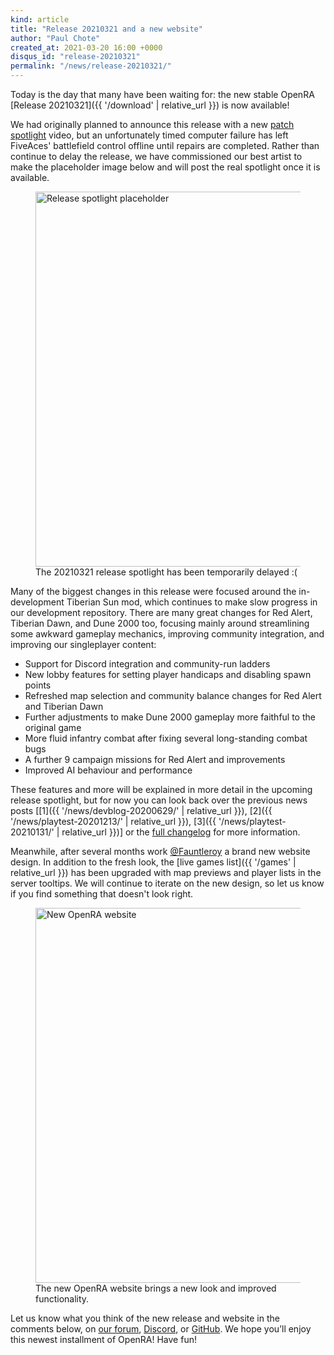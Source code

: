 ```yaml
---
kind: article
title: "Release 20210321 and a new website"
author: "Paul Chote"
created_at: 2021-03-20 16:00 +0000
disqus_id: "release-20210321"
permalink: "/news/release-20210321/"
---
```


Today is the day that many have been waiting for: the new stable OpenRA [Release 20210321]({{ '/download' | relative_url }}) is now available!

We had originally planned to announce this release with a new <a href="https://www.youtube.com/playlist?list=PLwJbJ_UtmkDaL4cClS2QYd3uXueES4KEq">patch spotlight</a> video, but an unfortunately timed computer failure has left FiveAces' battlefield control offline until repairs are completed. Rather than continue to delay the release, we have commissioned our best artist to make the placeholder image below and will post the real spotlight once it is available.

<figure>
  <img src="{{ '/images/news/20210321-spotlight-soon.jpg' | relative_url }}" style="width: 600px" alt="Release spotlight placeholder" />
  <figcaption>The 20210321 release spotlight has been temporarily delayed :(</figcaption>
</figure>

Many of the biggest changes in this release were focused around the in-development Tiberian Sun mod, which continues to make slow progress in our development repository. There are many great changes for Red Alert, Tiberian Dawn, and Dune 2000 too, focusing mainly around streamlining some awkward gameplay mechanics, improving community integration, and improving our singleplayer content:

 * Support for Discord integration and community-run ladders
 * New lobby features for setting player handicaps and disabling spawn points
 * Refreshed map selection and community balance changes for Red Alert and Tiberian Dawn
 * Further adjustments to make Dune 2000 gameplay more faithful to the original game
 * More fluid infantry combat after fixing several long-standing combat bugs
 * A further 9 campaign missions for Red Alert and improvements
 * Improved AI behaviour and performance

These features and more will be explained in more detail in the upcoming release spotlight, but for now you can look back over the previous news posts [[1]({{ '/news/devblog-20200629/' | relative_url }}), [2]({{ '/news/playtest-20201213/' | relative_url }}), [3]({{ '/news/playtest-20210131/' | relative_url }})] or the [full changelog](https://github.com/OpenRA/OpenRA/wiki/Changelog) for more information.

Meanwhile, after several months work
<a href="https://github.com/Fauntleroy">@Fauntleroy</a> a brand new website design. In addition to the fresh look, the [live games list]({{ '/games' | relative_url }}) has been upgraded with map previews and player lists in the server tooltips. We will continue to iterate on the new design, so let us know if you find something that doesn't look right.

<figure>
  <img src="{{ '/images/news/20210321-website.png' | relative_url }}" style="width: 600px" alt="New OpenRA website" />
  <figcaption>The new OpenRA website brings a new look and improved functionality.</figcaption>
</figure>

Let us know what you think of the new release and website in the comments below, on [our forum](https://forum.openra.net), [Discord](https://discord.openra.net), or [GitHub](https://github.com/OpenRA/OpenRA/issues). We hope you’ll enjoy this newest installment of OpenRA! Have fun!
